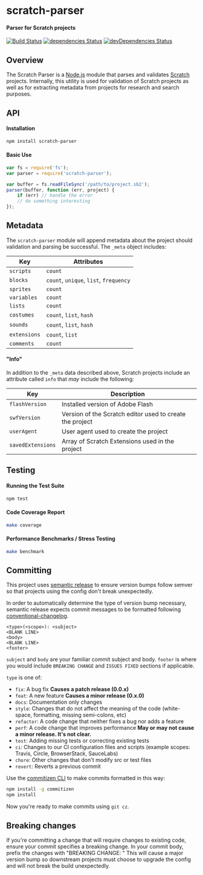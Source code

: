 # scratch-parser
#### Parser for Scratch projects

[![Build Status](https://travis-ci.org/LLK/scratch-parser.svg?branch=develop)](https://travis-ci.org/LLK/scratch-parser)
[![dependencies Status](https://david-dm.org/llk/scratch-parser/status.svg)](https://david-dm.org/llk/scratch-parser)
[![devDependencies Status](https://david-dm.org/llk/scratch-parser/dev-status.svg)](https://david-dm.org/llk/scratch-parser?type=dev)

## Overview
The Scratch Parser is a [Node.js](https://nodejs.org) module that parses and validates [Scratch](https://scratch.mit.edu) projects. Internally, this utility is used for validation of Scratch projects as well as for extracting metadata from projects for research and search purposes.

## API

#### Installation
```bash
npm install scratch-parser
```

#### Basic Use
```js
var fs = require('fs');
var parser = require('scratch-parser');

var buffer = fs.readFileSync('/path/to/project.sb2');
parser(buffer, function (err, project) {
    if (err) // handle the error
    // do something interesting
});
```

## Metadata
The `scratch-parser` module will append metadata about the project should validation and parsing be successful. The `_meta` object includes:

| Key               | Attributes                                               |
| ----------------- | -------------------------------------------------------- |
| `scripts`         | `count`                                                  |
| `blocks`          | `count`, `unique`, `list`, `frequency`                   |
| `sprites`         | `count`                                                  |
| `variables`       | `count`                                                  |
| `lists`           | `count`                                                  |
| `costumes`        | `count`, `list`, `hash`                                  |
| `sounds`          | `count`, `list`, `hash`                                  |
| `extensions`      | `count`, `list`                                          |
| `comments`        | `count`                                                  |

#### "Info"
In addition to the `_meta` data described above, Scratch projects include an attribute called `info` that *may* include the following:

| Key               | Description                                              |
| ----------------- | -------------------------------------------------------- |
| `flashVersion`    | Installed version of Adobe Flash                         |
| `swfVersion`      | Version of the Scratch editor used to create the project |
| `userAgent`       | User agent used to create the project                    |
| `savedExtensions` | Array of Scratch Extensions used in the project          |

## Testing

#### Running the Test Suite
```bash
npm test
```

#### Code Coverage Report
```bash
make coverage
```

#### Performance Benchmarks / Stress Testing
```bash
make benchmark
```

## Committing
This project uses [semantic release](https://github.com/semantic-release/semantic-release)
to ensure version bumps follow semver so that projects using the config don't
break unexpectedly.

In order to automatically determine the type of version bump necessary, semantic
release expects commit messages to be formatted following
[conventional-changelog](https://github.com/bcoe/conventional-changelog-standard/blob/master/convention.md).
```
<type>(<scope>): <subject>
<BLANK LINE>
<body>
<BLANK LINE>
<footer>
```

`subject` and `body` are your familiar commit subject and body. `footer` is
where you would include `BREAKING CHANGE` and `ISSUES FIXED` sections if
applicable.

`type` is one of:
* `fix`: A bug fix **Causes a patch release (0.0.x)**
* `feat`: A new feature **Causes a minor release (0.x.0)**
* `docs`: Documentation only changes
* `style`: Changes that do not affect the meaning of the code (white-space, formatting, missing semi-colons, etc)
* `refactor`: A code change that neither fixes a bug nor adds a feature
* `perf`: A code change that improves performance **May or may not cause a minor release. It's not clear.**
* `test`: Adding missing tests or correcting existing tests
* `ci`: Changes to our CI configuration files and scripts (example scopes: Travis, Circle, BrowserStack, SauceLabs)
* `chore`: Other changes that don't modify src or test files
* `revert`: Reverts a previous commit

Use the [commitizen CLI](https://github.com/commitizen/cz-cli) to make commits
formatted in this way:

```bash
npm install -g commitizen
npm install
```

Now you're ready to make commits using `git cz`.

## Breaking changes
If you're committing a change that will require changes to existing code, ensure
your commit specifies a breaking change.  In your commit body, prefix the changes with "BREAKING CHANGE: "
This will cause a major version bump so downstream projects must choose to upgrade
the config and will not break the build unexpectedly.
